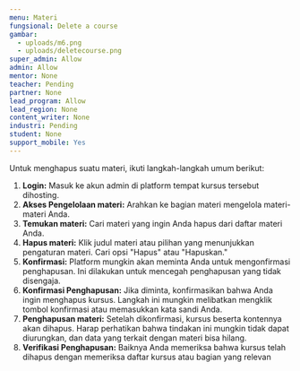 ```yaml
---
menu: Materi
fungsional: Delete a course
gambar:
  - uploads/m6.png
  - uploads/deletecourse.png
super_admin: Allow
admin: Allow
mentor: None
teacher: Pending
partner: None
lead_program: Allow
lead_region: None
content_writer: None
industri: Pending
student: None
support_mobile: Yes
---
```

Untuk menghapus suatu materi, ikuti langkah-langkah umum berikut:

1. **Login:** Masuk ke akun admin di platform tempat kursus tersebut dihosting.
2. **Akses Pengelolaan materi:** Arahkan ke bagian materi mengelola materi-materi Anda.
3. **Temukan materi:** Cari materi yang ingin Anda hapus dari daftar materi Anda.
4. **Hapus materi:** Klik judul materi atau pilihan yang menunjukkan pengaturan materi. Cari opsi "Hapus" atau "Hapuskan."
5. **Konfirmasi:** Platform mungkin akan meminta Anda untuk mengonfirmasi penghapusan. Ini dilakukan untuk mencegah penghapusan yang tidak disengaja.
6. **Konfirmasi Penghapusan:** Jika diminta, konfirmasikan bahwa Anda ingin menghapus kursus. Langkah ini mungkin melibatkan mengklik tombol konfirmasi atau memasukkan kata sandi Anda.
7. **Penghapusan materi:** Setelah dikonfirmasi, kursus beserta kontennya akan dihapus. Harap perhatikan bahwa tindakan ini mungkin tidak dapat diurungkan, dan data yang terkait dengan materi bisa hilang.
8. **Verifikasi Penghapusan:** Baiknya Anda memeriksa bahwa kursus telah dihapus dengan memeriksa daftar kursus atau bagian yang relevan